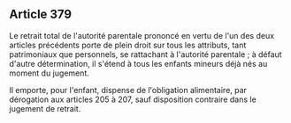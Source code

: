 Article 379
----
Le retrait total de l'autorité parentale prononcé en vertu de l'un des deux
articles précédents porte de plein droit sur tous les attributs, tant
patrimoniaux que personnels, se rattachant à l'autorité parentale ; à défaut
d'autre détermination, il s'étend à tous les enfants mineurs déjà nés au moment
du jugement.

Il emporte, pour l'enfant, dispense de l'obligation alimentaire, par dérogation
aux articles 205 à 207, sauf disposition contraire dans le jugement de retrait.
